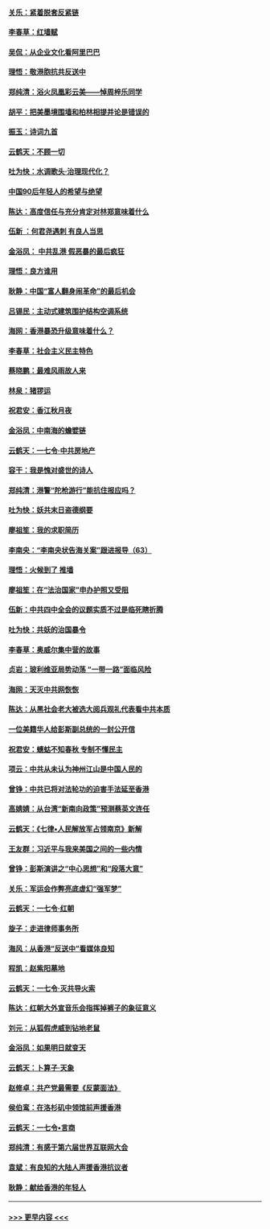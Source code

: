 #### [关乐：紧着脱套反紧链](../pages/nsc993/n11649069.md?t=11120801) 
#### [李春草：红墙赋](../pages/nsc993/n11646389.md?t=11120801) 
#### [吴侃：从企业文化看阿里巴巴](../pages/nsc993/n11645476.md?t=11120801) 
#### [理悟：敬港胞抗共反送中](../pages/nsc993/n11645466.md?t=11120801) 
#### [郑纯清：浴火凤凰彩云美——悼周梓乐同学](../pages/nsc993/n11645155.md?t=11120801) 
#### [胡平：把美墨境围墙和柏林相提并论是错误的](../pages/nsc993/n11645134.md?t=11120801) 
#### [振玉：诗词九首](../pages/nsc993/n11644081.md?t=11120801) 
#### [云鹤天：不顾一切](../pages/nsc993/n11643508.md?t=11120801) 
#### [吐为快：水调歌头·治理现代化？](../pages/nsc993/n11643485.md?t=11120801) 
#### [中国90后年轻人的希望与绝望](../pages/nsc993/n11642317.md?t=11120801) 
#### [陈达：高度信任与充分肯定对林郑意味着什么](../pages/nsc993/n11641441.md?t=11120801) 
#### [伍新 ：何君尧遇刺 有良人当思](../pages/nsc993/n11641503.md?t=11120801) 
#### [金浴凤： 中共乱港  假恶暴的最后疯狂](../pages/nsc993/n11641495.md?t=11120801) 
#### [理悟：良方谁用](../pages/nsc993/n11641463.md?t=11120801) 
#### [耿静：中国“富人翻身闹革命”的最后机会](../pages/nsc993/n11640655.md?t=11120801) 
#### [吕锡民：主动式建筑围护结构空调系统](../pages/nsc993/n11640168.md?t=11120801) 
#### [海网：香港暴恐升级意味着什么？](../pages/nsc993/n11635904.md?t=11120801) 
#### [李春草：社会主义民主特色](../pages/nsc993/n11634657.md?t=11120801) 
#### [蔡晓鹏：最难风雨故人来](../pages/nsc993/n11633145.md?t=11120801) 
#### [林泉：猪猡运](../pages/nsc993/n11631469.md?t=11120801) 
#### [祝君安：香江秋月夜](../pages/nsc993/n11631440.md?t=11120801) 
#### [金浴凤：中南海的蟾嬖链](../pages/nsc993/n11631290.md?t=11120801) 
#### [云鹤天：一七令·中共房地产](../pages/nsc993/n11630084.md?t=11120801) 
#### [容干：我是愧对盛世的诗人](../pages/nsc993/n11630059.md?t=11120801) 
#### [郑纯清：港警“陀枪游行”能抗住报应吗？](../pages/nsc993/n11629999.md?t=11120801) 
#### [吐为快：妖共末日盗德纲要](../pages/nsc993/n11628610.md?t=11120801) 
#### [廖祖笙：我的求职简历](../pages/nsc993/n11628492.md?t=11120801) 
#### [李南央：“李南央状告海关案”跟进报导（63）](../pages/nsc993/n11627039.md?t=11120801) 
#### [理悟：火候到了 推墙](../pages/nsc993/n11626917.md?t=11120801) 
#### [廖祖笙：在“法治国家”申办护照又受阻](../pages/nsc993/n11626500.md?t=11120801) 
#### [伍新：中共四中全会的议题实质不过是临死瞎折腾](../pages/nsc993/n11621774.md?t=11120801) 
#### [吐为快：共妖的治国暴令](../pages/nsc993/n11621401.md?t=11120801) 
#### [李春草：奥威尔集中营的故事](../pages/nsc993/n11621373.md?t=11120801) 
#### [贞岩：玻利维亚局势动荡 “一带一路”面临风险](../pages/nsc993/n11619480.md?t=11120801) 
#### [海网：天灭中共网恢恢](../pages/nsc993/n11618261.md?t=11120801) 
#### [陈达：从黑社会老大被选大阅兵观礼代表看中共本质](../pages/nsc993/n11618229.md?t=11120801) 
#### [一位美籍华人给彭斯副总统的一封公开信](../pages/nsc993/n11616906.md?t=11120801) 
#### [祝君安：蟪蛄不知春秋  专制不懂民主](../pages/nsc993/n11616882.md?t=11120801) 
#### [项云：中共从未认为神州江山是中国人民的](../pages/nsc993/n11616763.md?t=11120801) 
#### [曾铮：中共已将对法轮功的迫害手法延至香港](../pages/nsc993/n11616561.md?t=11120801) 
#### [高婧婧：从台湾“新南向政策”预测蔡英文连任](../pages/nsc993/n11616518.md?t=11120801) 
#### [云鹤天：《七律▪人民解放军占领南京》新解](../pages/nsc993/n11616490.md?t=11120801) 
#### [王友群：习近平与我来美国之间的一些内情](../pages/nsc993/n11615052.md?t=11120801) 
#### [曾铮：彭斯演讲之“中心思想”和“段落大意”](../pages/nsc993/n11615020.md?t=11120801) 
#### [关乐：军运会作弊亮底虚幻“强军梦”](../pages/nsc993/n11615008.md?t=11120801) 
#### [云鹤天：一七令‧红朝](../pages/nsc993/n11615000.md?t=11120801) 
#### [旋子：走进律师事务所](../pages/nsc993/n11614894.md?t=11120801) 
#### [海风：从香港“反送中”看媒体良知](../pages/nsc993/n11614480.md?t=11120801) 
#### [程凯：赵紫阳墓地](../pages/nsc993/n11614464.md?t=11120801) 
#### [云鹤天：一七令‧灭共导火索](../pages/nsc993/n11613471.md?t=11120801) 
#### [陈达：红朝大外宣音乐会指挥掉裤子的象征意义](../pages/nsc993/n11613456.md?t=11120801) 
#### [刘元：从狐假虎威到钻地老鼠](../pages/nsc993/n11612832.md?t=11120801) 
#### [金浴凤：如果明日就变天](../pages/nsc993/n11611135.md?t=11120801) 
#### [云鹤天：卜算子‧天象](../pages/nsc993/n11609023.md?t=11120801) 
#### [赵修卓：共产党最需要《反蒙面法》](../pages/nsc993/n11608006.md?t=11120801) 
#### [侯伯鸾：在洛杉矶中领馆前声援香港](../pages/nsc993/n11607802.md?t=11120801) 
#### [云鹤天：一七令•言商](../pages/nsc993/n11606248.md?t=11120801) 
#### [郑纯清：有感于第六届世界互联网大会](../pages/nsc993/n11604718.md?t=11120801) 
#### [袁斌：有良知的大陆人声援香港抗议者](../pages/nsc993/n11603673.md?t=11120801) 
#### [耿静：献给香港的年轻人](../pages/nsc993/n11602462.md?t=11120801) 

----
#### [ >>> 更早内容 <<< ](../indexes/nsc993-earlier.md)
